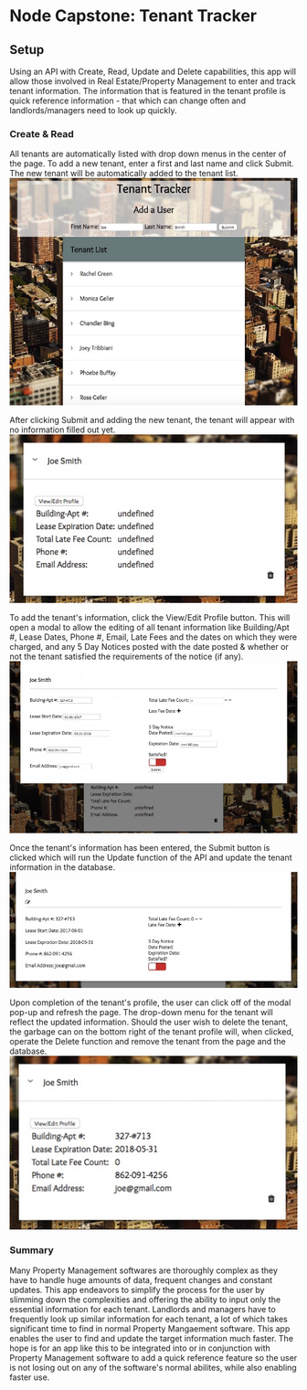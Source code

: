 <h1>Node Capstone: Tenant Tracker</h1>

<h2>Setup</h2>
Using an API with Create, Read, Update and Delete capabilities, this app will allow those involved in Real Estate/Property Management to enter and track tenant information. The information that is featured in the tenant profile is quick reference information - that which can change often and landlords/managers need to look up quickly.

<h3>Create & Read</h3>
All tenants are automatically listed with drop down menus in the center of the page. To add a new tenant, enter a first and last name and click Submit. The new tenant will be automatically added to the tenant list.
<img src="/readme-screenshots/main-page.jpg">

After clicking Submit and adding the new tenant, the tenant will appear with no information filled out yet.
<img src="/readme-screenshots/default-info.jpg">

To add the tenant's information, click the View/Edit Profile button. This will open a modal to allow the editing of all tenant information like Building/Apt #, Lease Dates, Phone #, Email, Late Fees and the dates on which they were charged, and any 5 Day Notices posted with the date posted & whether or not the tenant satisfied the requirements of the notice (if any).
<img src="/readme-screenshots/edited-info.jpg">

Once the tenant's information has been entered, the Submit button is clicked which will run the Update function of the API and update the tenant information in the database.
<img src="/readme-screenshots/submitted-info.jpg">

Upon completion of the tenant's profile, the user can click off of the modal pop-up and refresh the page. The drop-down menu for the tenant will reflect the updated information. Should the user wish to delete the tenant, the garbage can on the bottom right of the tenant profile will, when clicked, operate the Delete function and remove the tenant from the page and the database.
<img src="/readme-screenshots/final-info.jpg">


<h3>Summary</h3>
Many Property Management softwares are thoroughly complex as they have to handle huge amounts of data, frequent changes and constant updates. This app endeavors to simplify the process for the user by slimming down the complexities and offering the ability to input only the essential information for each tenant. Landlords and managers have to frequently look up similar information for each tenant, a lot of which takes significant time to find in normal Property Mangaement software. This app enables the user to find and update the target information much faster. The hope is for an app like this to be integrated into or in conjunction with Property Management software to add a quick reference feature so the user is not losing out on any of the software's normal abilites, while also enabling faster use.
